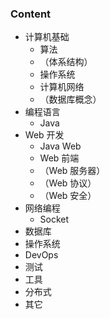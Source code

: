 ###  Content

- 计算机基础
  - 算法
  - （体系结构）
  - 操作系统
  - 计算机网络
  - （数据库概念）
- 编程语言
  - Java
- Web 开发
  - Java Web
  - Web 前端
  - （Web 服务器）
  - （Web 协议）
  - （Web 安全）
- 网络编程
  - Socket
- 数据库
- 操作系统
- DevOps
- 测试
- 工具
- 分布式
- 其它